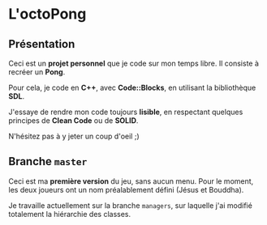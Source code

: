 # L'octoPong

## Présentation

Ceci est un **projet personnel** que je code sur mon temps libre. Il consiste à recréer un **Pong**.

Pour cela, je code en **C++**, avec **Code::Blocks**, en utilisant la bibliothèque **SDL**.

J'essaye de rendre mon code toujours **lisible**, en respectant quelques principes de **Clean Code** ou de **SOLID**.

N'hésitez pas à y jeter un coup d'oeil ;)

## Branche `master`

Ceci est ma **première version** du jeu, sans aucun menu. Pour le moment, les deux joueurs ont un nom préalablement défini (Jésus et Bouddha).

Je travaille actuellement sur la branche `managers`, sur laquelle j'ai modifié totalement la hiérarchie des classes.
